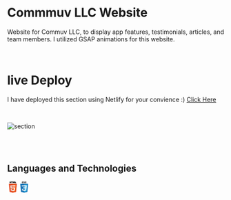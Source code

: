 # Commmuv LLC Website
Website for Commuv LLC, to display app features, testimonials, articles, and team members. I utilized GSAP animations for this website.

<br />

# live Deploy
I have deployed this section using Netlify for your convience :) [Click Here](https://commuvwebsite.netlify.app/)


<br />

![section](./nytelock-section/src/imgs/section.PNG)

<br />
<br />

## Languages and Technologies

<img align="left" alt="HTML5" width="26px" src="https://raw.githubusercontent.com/github/explore/80688e429a7d4ef2fca1e82350fe8e3517d3494d/topics/html/html.png" />
<img align="left" alt="CSS3" width="26px" src="https://raw.githubusercontent.com/github/explore/80688e429a7d4ef2fca1e82350fe8e3517d3494d/topics/css/css.png" />
